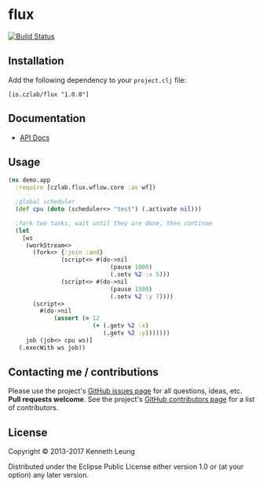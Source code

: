 # flux

[![Build Status](https://travis-ci.org/llnek/flux.svg?branch=master)](https://travis-ci.org/llnek/flux)


## Installation

Add the following dependency to your `project.clj` file:

    [io.czlab/flux "1.0.0"]

## Documentation

* [API Docs](https://llnek.github.io/flux/)

## Usage

```clojure
(ns demo.app
  :require [czlab.flux.wflow.core :as wf])

  ;global scheduler
  (def cpu (doto (scheduler<> "test") (.activate nil)))

  ;fork two tasks, wait until they are done, then continue
  (let
    [ws
     (workStream<>
       (fork<> {:join :and}
               (script<> #(do->nil
                             (pause 1000)
                             (.setv %2 :x 5)))
               (script<> #(do->nil
                             (pause 1500)
                             (.setv %2 :y 7))))
       (script<> 
         #(do->nil
             (assert (= 12 
                        (+ (.getv %2 :x)
                           (.getv %2 :y)))))))
     job (job<> cpu ws)]
   (.execWith ws job))
```

## Contacting me / contributions

Please use the project's [GitHub issues page] for all questions, ideas, etc. **Pull requests welcome**. See the project's [GitHub contributors page] for a list of contributors.

## License

Copyright © 2013-2017 Kenneth Leung

Distributed under the Eclipse Public License either version 1.0 or (at
your option) any later version.

<!--- links -->
[1]: http://ant.apache.org/
<!--- links (repos) -->
[CHANGELOG]: https://github.com/llnek/flux/releases
[GitHub issues page]: https://github.com/llnek/flux/issues
[GitHub contributors page]: https://github.com/llnek/flux/graphs/contributors




